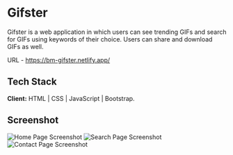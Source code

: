 
# Gifster

Gifster is a web application in which users can see trending GIFs and search for GIFs using keywords of their choice. Users can share and download GIFs as well.

URL - https://bm-gifster.netlify.app/


## Tech Stack

**Client:** HTML | CSS | JavaScript | Bootstrap.

  
## Screenshot

![Home Page Screenshot](https://i.imgur.com/QygOXQJ.jpg)
![Search Page Screenshot](https://i.imgur.com/AN1bQOb.jpg)
![Contact Page Screenshot](https://i.imgur.com/tQGUp5O.jpg)

  
